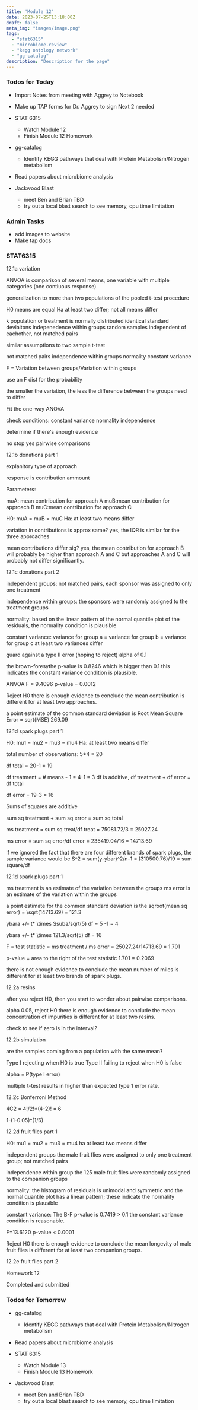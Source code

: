 ```yaml
---
title: 'Module 12'
date: 2023-07-25T13:18:00Z
draft: false
meta_img: "images/image.png"
tags:
  - "stat6315"
  - "microbiome-review"
  - "kegg ontology network"
  - "gg-catalog"
description: "Description for the page"
---
```


### Todos for Today

- Import Notes from meeting with Aggrey to Notebook
- Make up TAP forms for Dr. Aggrey to sign Next 2 needed
- STAT 6315
  - Watch Module 12
  - Finish Module 12 Homework
  
- gg-catalog
  - Identify KEGG pathways that deal with Protein Metabolism/Nitrogen metabolism
  
- Read papers about microbiome analysis 

- Jackwood Blast
  - meet Ben and Brian TBD
  - try out a local blast search to see memory, cpu time limitation
  
### Admin Tasks

- add images to website
- Make tap docs

### STAT6315

12.1a variation

ANVOA is comparison of several means, one variable with multiple categories (one contiuous response)

generalization to more than two populations of the pooled t-test procedure

H0 means are equal
Ha at least two differ; not all means differ

k population or treatment is normally distributed 
identical standard deviaitons
indepenedence within groups
random samples independent of eachother, not matched pairs

similar assumptions to two sample t-test

not matched pairs
independence within groups
normality
constant variance

F = Variation between groups/Variation within groups

use an F dist for the probability

the smaller the variation, the less the difference between the groups need to differ

Fit the one-way ANOVA

check conditions:
constant variance
normality 
independence

determine if there's enough evidence

no stop
yes pairwise comparisons

12.1b donations part 1

explanitory type of approach

response is contribution ammount

Parameters:

muA: mean contribution for approach A
muB:mean contribution for approach B
muC:mean contribution for approach C

H0: muA = muB = muC
Ha: at least two means differ

variation in contributions is approx same?
yes, the IQR is similar for the three approaches

mean contributions differ sig?
yes, the mean contribution for approach B will probably be higher than approach A and C but approaches A and C will probably not differ significantly. 

12.1c donations part 2

independent groups:
not matched pairs, each sponsor was assigned to only one treatment

independence within groups:
the sponsors were randomly assigned to the treatment groups

normality:
based on the linear pattern of the normal quantile plot of the residuals, the normality condition is plausible 

constant variance:
variance for group a = variance for group b = variance for group c
at least two variances differ

guard against a type II error (hoping to reject)
alpha of 0.1

the brown-foresythe p-value is 0.8246 which is bigger than 0.1 this indicates the constant variance condition is plausible.

ANVOA F = 9.4096
p-value = 0.0012

Reject H0 there is enough evidence to conclude the mean contribution is different for at least two approaches. 

a point estimate of the common standard deviation is Root Mean Square Error = sqrt(MSE)
269.09

12.1d spark plugs part 1

H0: mu1 = mu2 = mu3 = mu4 
Ha: at least two means differ 

total number of observations: 5*4 = 20 

df total = 20-1 = 19

df treatment = # means - 1 = 4-1 = 3
df is additive, df treatment + df error = df total

df error = 19-3 = 16

Sums of squares are additive

sum sq treatment + sum sq error = sum sq total

ms treatment = sum sq treat/df treat = 75081.72/3 = 25027.24

ms error = sum sq error/df error = 235419.04/16 = 14713.69

if we ignored the fact that there are four different brands of spark plugs, the sample variance would be S^2 = sum(y-ybar)^2/n-1 = (310500.76)/19 = sum square/df

12.1d spark plugs part 1

ms treatment is an estimate of the variation between the groups
ms error is an estimate of the variation within the groups 

a point estimate for the common standard deviation is the sqroot(mean sq error) = \sqrt(14713.69) = 121.3

ybara +/- t\* \times Ssuba/sqrt(5)
df = 5 -1 = 4

ybara +/- t\* \times 121.3/sqrt(5)
df = 16

F = test statistic = ms treatment / ms error = 25027.24/14713.69 = 1.701

p-value = area to the right of the test statistic 1.701 = 0.2069

there is not enough evidence to conclude the mean number of miles is different for at least two brands of spark plugs. 

12.2a resins

after you reject H0, then you start to wonder about pairwise comparisons. 

alpha 0.05, reject H0 there is enough evidence to conclude the mean concentration of impurities is different for at least two resins.

check to see if zero is in the interval?

12.2b simulation

are the samples coming from a population with the same mean?

Type I rejecting when H0 is true
Type II failing to reject when H0 is false

alpha = P(type I error)

multiple t-test results in higher than expected type 1 error rate.

12.2c Bonferroni Method

4C2 = 4!/2!\*(4-2)! = 6

1-(1-0.05)^(1/6)

12.2d fruit flies part 1

H0: mu1 = mu2 = mu3 = mu4
ha at least two means differ

independent groups the male fruit flies were assigned to only one treatment group; not matched pairs

independence within group the 125 male fruit flies were randomly assigned to the companion groups

normality: the histogram of residuals is unimodal and symmetric and the normal quantile plot has a linear pattern; these indicate the normality condition is plausible

constant variance: The B-F p-value is 0.7419 > 0.1 the constant variance condition is reasonable.

F=13.6120 p-value < 0.0001

Reject H0 there is enough evidence to conclude the mean longevity of male fruit flies is different for at least two companion groups. 

12.2e fruit flies part 2

Homework 12

Completed and submitted

### Todos for Tomorrow

- gg-catalog
  - Identify KEGG pathways that deal with Protein Metabolism/Nitrogen metabolism
  
- Read papers about microbiome analysis

- STAT 6315
  - Watch Module 13
  - Finish Module 13 Homework
  
- Jackwood Blast
  - meet Ben and Brian TBD
  - try out a local blast search to see memory, cpu time limitation
  
